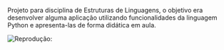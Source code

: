 Projeto para disciplina de Estruturas de Linguagens, o objetivo era desenvolver alguma aplicação utilizando funcionalidades da linguagem Python e apresenta-las de forma didática em aula.

![Reprodução:](https://imgur.com/nLsxhTr.gif![img.png](img.png))